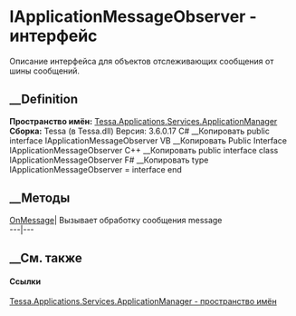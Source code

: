 # IApplicationMessageObserver - интерфейс
Описание интерфейса для объектов отслеживающих сообщения от шины сообщений.
## __Definition
 **Пространство имён:**
[Tessa.Applications.Services.ApplicationManager](N_Tessa_Applications_Services_ApplicationManager.htm)  
 **Сборка:** Tessa (в Tessa.dll) Версия: 3.6.0.17
C# __Копировать
     public interface IApplicationMessageObserver
VB __Копировать
     Public Interface IApplicationMessageObserver
C++ __Копировать
     public interface class IApplicationMessageObserver
F# __Копировать
     type IApplicationMessageObserver = interface end
##  __Методы
[OnMessage](M_Tessa_Applications_Services_ApplicationManager_IApplicationMessageObserver_OnMessage.htm)|
Вызывает обработку сообщения message  
---|---  
##  __См. также
#### Ссылки
[Tessa.Applications.Services.ApplicationManager - пространство
имён](N_Tessa_Applications_Services_ApplicationManager.htm)

